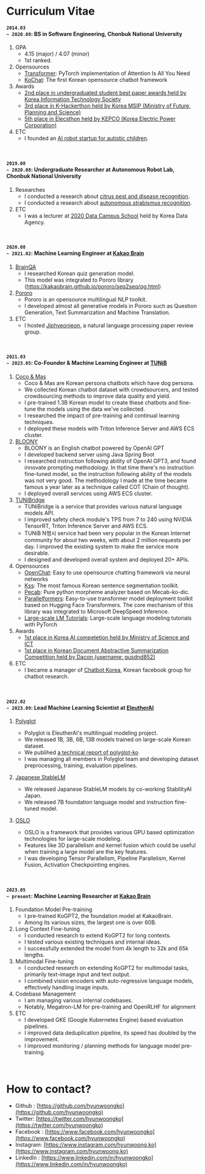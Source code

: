 # Curriculum Vitae
#### <code>2014.03 ~ 2020.08</code>: BS in Software Engineering, Chonbuk National University
1. GPA
    - 4.15 (major) / 4.07 (minor)
    - 1st ranked.
2. Opensources
    - [Transformer](https://github.com/hyunwoongko/transformer): PyTorch implementation of Attention Is All You Need
    - [KoChat](https://github.com/hyunwoongko/kochat): The first Korean opensource chatbot framework
3. Awards
    - [2nd place in undergraduated student best paper awards held by Korea Information Technology Society](http://www.todayan.com/news/articleView.html?idxno=230207)
    - [3rd place in K-Hackerthon held by Korea MSIP (Ministry of Future, Planning and Science)](https://newsis.com/view/?id=NISX20181108_0000467462&cID=10808&pID=10800)
    - [5th place in Elecsthon held by KEPCO (Korea Electric Power Corporation)](https://blog.kepco.co.kr/1310)
4. ETC
    - I founded an [AI robot startup for autistic children](https://github.com/hyunwoongko/social-robot-bao).
 <br>
 
#### <code>2019.08 ~ 2020.08</code>: Undergraduate Researcher at Autonomous Robot Lab, Chonbuk National University
1. Researches
    - I conducted a research about [citrus pest and disease recognition](https://github.com/hyunwoongko/citrus-pest-disease-recognition).
    - I conducted a research about [autonomous strabismus recognition](https://github.com/hyunwoongko/strabismus-recognition).
2. ETC
    - I was a lecturer at [2020 Data Campus School](https://github.com/hyunwoongko/bigdata-lecture) held by Korea Data Agency.
<br>
 
#### <code>2020.08 ~ 2021.02</code>: Machine Learning Engineer at <a href="https://kakaobrain.com">Kakao Brain</a>

1. [BrainQA](https://github.com/hyunwoongko/hyunwoongko/blob/main/assets/brainquiz.gif?raw=true)
    - I researched Korean quiz generation model.
    - This model was integrated to Pororo library (https://kakaobrain.github.io/pororo/seq2seq/qg.html)
2. [Pororo](https://github.com/kakaobrain/pororo)
    - Pororo is an opensource multilingual NLP toolkit.
    - I developed almost all generative models in Pororo such as Question Generation, Text Summarization and Machine Translation.
3. ETC
    - I hosted [Jiphyeonjeon](https://github.com/jiphyeonjeon), a natural language processing paper review group.
<br>
 
#### <code>2021.03 ~ 2023.05</code>: Co-Founder & Machine Learning Engineer at <a href="https://tunib.ai">TUNiB</a>

1. [Coco & Mas](https://dearmate.ai/)
    - Coco & Mas are Korean persona chatbots which have dog persona.
    - We collected Korean chatbot dataset with crowdsourcers, and tested crowdsourcing methods to improve data quality and yield.
    - I pre-trained 1.3B Korean model to create these chatbots and fine-tune the models using the data we've collected.
    - I researched the impact of pre-training and continual learning techniques.
    - I deployed these models with Triton Inference Server and AWS ECS cluster.
2. [BLOONY](https://bloony.ai/)
    - BLOONY is an English chatbot powered by OpenAI GPT
    - I developed backend server using Java Spring Boot
    - I researched instruction following ability of OpenAI GPT3, and found innovate prompting methodology. In that time there's no instruction fine-tuned model, so the instruction following ability of the models was not very good. The methodology I made at the time became famous a year later as a technique called COT (Chain of thought).
    - I deployed overall services using AWS ECS cluster.
3. [TUNiBridge](https://tunibridge.ai/)
    - TUNiBridge is a service that provides various natural language models API.
    - I improved safety check module's TPS from 7 to 240 using NVIDIA TensorRT, Triton Inference Server and AWS ECS.
    - TUNiB N행시 service had been very popular in the Korean Internet community for about two weeks, with about 2 million requests per day. I improved the existing system to make the service more desirable.
    - I designed and developed overall system and deployed 20+ APIs.
4. Opensources
    - [OpenChat](https://github.com/hyunwoongko/openchat): Easy to use opensource chatting framework via neural networks
    - [Kss](https://github.com/hyunwoongko/kss): The most famous Korean sentence segmentation toolkit.
    - [Pecab](https://github.com/hyunwoongko/pecab): Pure python morpheme analyzer based on Mecab-ko-dic.
    - [Parallelformers](https://github.com/hyunwoongko/parallelformers): Easy-to-use transformer model deployment toolkit based on Hugging Face Transformers. The core mechanism of this library was integrated to Microsoft DeepSpeed Inference.
    - [Large-scale LM Tutorials](https://github.com/tunib-ai/large-scale-lm-tutorials): Large-scale language modeling tutorials with PyTorch
5. Awards
    - [1st place in Korea AI competetion held by Ministry of Science and ICT](https://m.etnews.com/20210715000270)
    - [1st place in Korean Document Abstractive Summarization Competition held by Dacon (username: gusdnd852)](https://dacon.io/competitions/open/235673/leaderboard)
6. ETC
    - I became a manager of [Chatbot Korea](https://facebook.com/groups/ChatbotDevKR), Korean facebook group for chatbot research.
<br>
 
#### <code>2022.02 ~ 2023.09</code>: Lead Machine Learning Scientist at <a href="https://eleuther.ai">EleutherAI</a>
    
1. [Polyglot](https://github.com/EleutherAI/polyglot)
    - Polyglot is EleutherAI's multilingual modeling project.
    - We released 1B, 3B, 6B, 13B models trained on large-scale Korean dataset.
    - We publihed [a technical report of polyglot-ko](https://arxiv.org/abs/2306.02254)
    - I was managing all members in Polyglot team and developing dataset preprocessing, training, evaluation pipelines.

2. [Japanese StableLM](https://stability.ai/blog/stability-ai-new-jplm-japanese-language-model-stablelm)
    - We released Japanese StableLM models by co-working StabilityAI Japan.
    - We released 7B foundation language model and instruction fine-tuned model.
3. [OSLO](https://github.com/EleutherAI/oslo)
    - OSLO is a framework that provides various GPU based optimization technologies for large-scale modeling.
    - Features like 3D parallelism and kernel fusion which could be useful when training a large model are the key features.
    - I was developing Tensor Parallelism, Pipeline Parallelism, Kernel Fusion, Activation Checkpointing engines.
<br>
 
#### <code>2023.05 ~ present</code>: Machine Learning Researcher at <a href="https://kakaobrain.com">Kakao Brain</a>
    
1. Foundation Model Pre-training
    - I pre-trained KoGPT2, the foundation model at KakaoBrain.
    - Among its various sizes, the largest one is over 60B.
2. Long Context Fine-tuning
    - I conducted research to extend KoGPT2 for long contexts.
    - I tested various existing techniques and internal ideas.
    - I successfully extended the model from 4k length to 32k and 65k lengths.
3. Multimodal Fine-tuning
    - I conducted research on extending KoGPT2 for multimodal tasks, primarily text-image input and text output.
    - I combined vision encoders with auto-regressive language models, effectively handling image inputs.
4. Codebase Management
    - I am managing various internal codebases.
    - Notably, Megatron-LM for pre-training and OpenRLHF for alignment
5. ETC
    - I developed GKE (Google Kubernetes Engine) based evaluation pipelines.
    - I improved data deduplication pipeline, its speed has doubled by the improvement.
    - I improved monitoring / planning methods for language model pre-training.
<br>
 
# How to contact?
- Github : [https://github.com/hyunwoongko](https://github.com/hyunwoongko)
- Twitter: [https://twitter.com/hyunwoongko](https://twitter.com/hyunwoongko)
- Facebook : [https://www.facebook.com/hyunwoongko](https://www.facebook.com/hyunwoongko)
- Instagram: [https://www.instagram.com/hyunwoong.ko](https://www.instagram.com/hyunwoong.ko)
- LinkedIn : [https://www.linkedin.com/in/hyunwoongko](https://www.linkedin.com/in/hyunwoongko)
